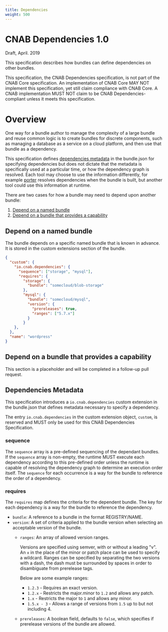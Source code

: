 ```yaml
---
title: Dependencies
weight: 500
---
```


# CNAB Dependencies 1.0
Draft, April. 2019

This specification describes how bundles can define dependencies on other
bundles.

This specification, the CNAB Dependencies specification, is not part of the CNAB Core specification. An implementation of CNAB Core MAY NOT implement this specification, yet still claim compliance with CNAB Core. A CNAB implementation MUST NOT claim to be CNAB Dependencies-compliant unless it meets this specification.

# Overview

One way for a bundle author to manage the complexity of a large bundle and reuse
common logic is to create bundles for discrete components, such as managing
a database as a service on a cloud platform, and then use that bundle as a
dependency.

This specification defines [dependencies metadata](#dependencies-metadata) in the
bundle.json for specifying dependencies but does not dictate that the metadata is
specifically used at a particular time, or how the dependency graph is resolved.
Each tool may choose to use the information differently, for example [porter](https://porter.sh) resolves dependencies when the bundle is built, but another tool could
use this information at runtime.

There are two cases for how a bundle may need to depend upon another bundle:

1. [Depend on a named bundle](#depend-on-a-named-bundle)
1. [Depend on a bundle that provides a capability](#depend-on-a-bundle-that-provides-a-capability)

## Depend on a named bundle

The bundle depends on a specific named bundle that is known in advance. It is
stored in the custom extensions section of the bundle.

```json
{
  "custom": {
    "io.cnab.dependencies": {
      "sequence": ["storage", "mysql"],
      "requires": {
        "storage": {
          "bundle": "somecloud/blob-storage"
        },
        "mysql": {
          "bundle": "somecloud/mysql",
          "version": {
            "prereleases": true,
            "ranges": ["5.7.x"]
          }
        }
    },
  },
  "name": "wordpress"
}
```

## Depend on a bundle that provides a capability

This section is a placeholder and will be completed in a follow-up pull request.

## Dependencies Metadata

This specification introduces a `io.cnab.dependencies` custom extension in the bundle.json
that defines metadata necessary to specify a dependency.

The entry `io.cnab.dependencies` in the custom extension object, `custom`, is reserved and
MUST only be used for this CNAB Dependencies Specification.

### sequence

The `sequence` array is a pre-defined sequencing of the dependant bundles.
If the `sequence` array is non-empty, the runtime MUST execute each dependency according to this pre-defined order
unless the runtime is capable of resolving the dependency graph to determine an execution order itself.
The `sequence` for each occurrence is a way for the bundle to reference the order of a dependency.

### requires

The `requires` map defines the criteria for the dependent bundle. The key for
each dependency is a way for the bundle to reference the dependency.

* `bundle`: A reference to a bundle in the format REGISTRY/NAME.
* `version`: A set of criteria applied to the bundle version when selecting an
    acceptable version of the bundle.
    * `ranges`: An array of allowed version ranges.

        Versions are specified using semver, with or without a leading "v".
        An `x` in the place of the minor or patch place can be used to specify
        a wildcard. Ranges can be specified by separating the two versions with
        a dash, the dash must be surrounded by spaces in order to disambiguate
        from prerelease tags.

        Below are some example ranges:
        * `1.2.3` - Requires an exact version.
        * `1.2.x` - Restricts the major.minor to `1.2` and allows any patch.
        * `1.x` - Restricts the major to `1` and allows any minor.
        * `1.5.x - 3` - Allows a range of versions from `1.5` up to but not including 4.
    * `prereleases`: A boolean field, defaults to `false`, which specifies if
        prerelease versions of the bundle are allowed.
